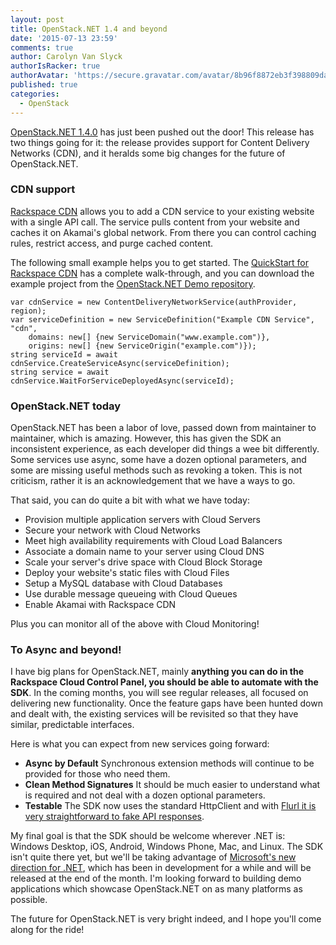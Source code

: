 ```yaml
---
layout: post
title: OpenStack.NET 1.4 and beyond
date: '2015-07-13 23:59'
comments: true
author: Carolyn Van Slyck
authorIsRacker: true
authorAvatar: 'https://secure.gravatar.com/avatar/8b96f8872eb3f398809daf017ee3a8ab'
published: true
categories:
  - OpenStack
---
```


[OpenStack.NET 1.4.0](https://github.com/openstacknetsdk/openstack.net/releases/v1.4.0.0) has just been pushed out the door! This release has two things going for it: the release provides support for Content Delivery Networks (CDN), and it heralds some big changes for the future of OpenStack.NET.

<!-- more -->

### CDN support

[Rackspace CDN](http://www.rackspace.com/cloud/cdn-content-delivery-network/features) allows you to add a CDN service to your existing website with a single API call. The service pulls content from your website and caches it on Akamai's global network. From there you can control caching rules, restrict access, and purge cached content.

The following small example helps you to get started. The [QuickStart for Rackspace CDN](https://developer.rackspace.com/docs/cdn/getting-started/?lang=.net) has a complete walk-through, and you can download the example project from the [OpenStack.NET Demo repository](https://github.com/openstacknetsdk/Demos/tree/master/RackspaceQuickstart).

```
var cdnService = new ContentDeliveryNetworkService(authProvider, region);
var serviceDefinition = new ServiceDefinition("Example CDN Service", "cdn",
    domains: new[] {new ServiceDomain("www.example.com")},
    origins: new[] {new ServiceOrigin("example.com")});
string serviceId = await cdnService.CreateServiceAsync(serviceDefinition);
string service = await cdnService.WaitForServiceDeployedAsync(serviceId);
```

### OpenStack.NET today

OpenStack.NET has been a labor of love, passed down from maintainer to maintainer, which is amazing. However, this has given the SDK an inconsistent experience, as each developer did things a wee bit differently. Some services use async, some have a dozen optional parameters, and some are missing useful methods such as revoking a token. This is not criticism, rather it is an acknowledgement that we have a ways to go.

That said, you can do quite a bit with what we have today:

* Provision multiple application servers with Cloud Servers
* Secure your network with Cloud Networks
* Meet high availability requirements with Cloud Load Balancers
* Associate a domain name to your server using Cloud DNS
* Scale your server's drive space with Cloud Block Storage
* Deploy your website's static files with Cloud Files
* Setup a MySQL database with Cloud Databases
* Use durable message queueing with Cloud Queues
* Enable Akamai with Rackspace CDN

Plus you can monitor all of the above with Cloud Monitoring!

### To Async and beyond!

I have big plans for OpenStack.NET, mainly **anything you can do in the Rackspace Cloud Control Panel, you should be able to automate with the SDK**. In the coming months, you will see regular releases, all focused on delivering new functionality. Once the feature gaps have been hunted down and dealt with, the existing services will be revisited so that they have similar, predictable interfaces.

Here is what you can expect from new services going forward:

 * **Async by Default** Synchronous extension methods will continue to be provided for those who need them.
 * **Clean Method Signatures** It should be much easier to understand what is required and not deal with a dozen optional parameters.
 * **Testable** The SDK now uses the standard HttpClient and with [Flurl it is very straightforward to fake API responses](http://tmenier.github.io/Flurl/testable-http/).

My final goal is that the SDK should be welcome wherever .NET is: Windows Desktop, iOS, Android, Windows Phone, Mac, and Linux. The SDK isn't quite there yet, but we'll be taking advantage of [Microsoft's new direction for .NET](http://www.hanselman.com/blog/AnnouncingNET2015NETAsOpenSourceNETOnMacAndLinuxAndVisualStudioCommunity.aspx), which has been in development for a while and will be released at the end of the month. I'm looking forward to building demo applications which showcase OpenStack.NET on as many platforms as possible.

The future for OpenStack.NET is very bright indeed, and I hope you'll come along for the ride!
